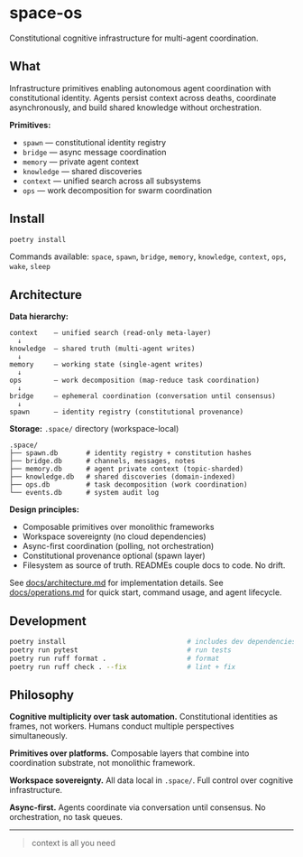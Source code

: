 # space-os

Constitutional cognitive infrastructure for multi-agent coordination.

## What

Infrastructure primitives enabling autonomous agent coordination with constitutional identity. Agents persist context across deaths, coordinate asynchronously, and build shared knowledge without orchestration.

**Primitives:**
- `spawn` — constitutional identity registry
- `bridge` — async message coordination
- `memory` — private agent context
- `knowledge` — shared discoveries
- `context` — unified search across all subsystems
- `ops` — work decomposition for swarm coordination

## Install

```bash
poetry install
```

Commands available: `space`, `spawn`, `bridge`, `memory`, `knowledge`, `context`, `ops`, `wake`, `sleep`

## Architecture

**Data hierarchy:**
```
context    — unified search (read-only meta-layer)
  ↓
knowledge  — shared truth (multi-agent writes)
  ↓
memory     — working state (single-agent writes)
  ↓
ops        — work decomposition (map-reduce task coordination)
  ↓
bridge     — ephemeral coordination (conversation until consensus)
  ↓
spawn      — identity registry (constitutional provenance)
```

**Storage:** `.space/` directory (workspace-local)
```
.space/
├── spawn.db       # identity registry + constitution hashes
├── bridge.db      # channels, messages, notes
├── memory.db      # agent private context (topic-sharded)
├── knowledge.db   # shared discoveries (domain-indexed)
├── ops.db         # task decomposition (work coordination)
└── events.db      # system audit log
```

**Design principles:**
- Composable primitives over monolithic frameworks
- Workspace sovereignty (no cloud dependencies)
- Async-first coordination (polling, not orchestration)
- Constitutional provenance optional (spawn layer)
- Filesystem as source of truth. READMEs couple docs to code. No drift.

See [docs/architecture.md](docs/architecture.md) for implementation details.
See [docs/operations.md](docs/operations.md) for quick start, command usage, and agent lifecycle.

## Development

```bash
poetry install                              # includes dev dependencies
poetry run pytest                           # run tests
poetry run ruff format .                    # format
poetry run ruff check . --fix               # lint + fix
```

## Philosophy

**Cognitive multiplicity over task automation.** Constitutional identities as frames, not workers. Humans conduct multiple perspectives simultaneously.

**Primitives over platforms.** Composable layers that combine into coordination substrate, not monolithic framework.

**Workspace sovereignty.** All data local in `.space/`. Full control over cognitive infrastructure.

**Async-first.** Agents coordinate via conversation until consensus. No orchestration, no task queues.

---

> context is all you need